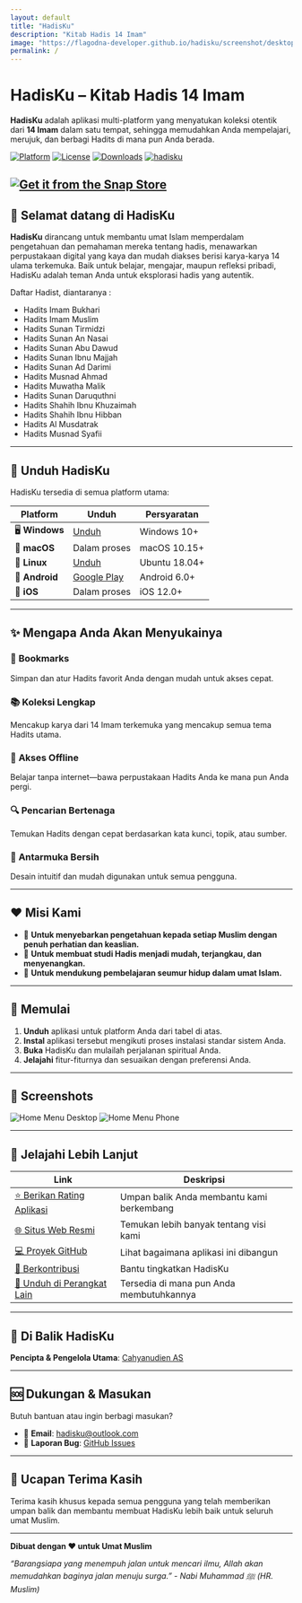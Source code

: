 ```yaml
---
layout: default
title: "HadisKu"
description: "Kitab Hadis 14 Imam"
image: "https://flagodna-developer.github.io/hadisku/screenshot/desktop.png"
permalink: /
---
```


# HadisKu – Kitab Hadis 14 Imam

**HadisKu** adalah aplikasi multi-platform yang menyatukan koleksi otentik dari **14 Imam** dalam satu tempat, sehingga memudahkan Anda mempelajari, merujuk, dan berbagi Hadits di mana pun Anda berada.

[![Platform](https://img.shields.io/badge/Platform-Multi--Platform-blue.svg)](https://github.com/Flagodna-Developer/hadisku)
[![License](https://img.shields.io/badge/License-GPLv3-blue.svg)](LICENSE)
[![Downloads](https://img.shields.io/github/downloads/Flagodna-Developer/hadisku/total.svg)](https://github.com/Flagodna-Developer/hadisku/releases)
[![hadisku](https://snapcraft.io/hadisku/badge.svg)](https://snapcraft.io/hadisku)

## [![Get it from the Snap Store](https://snapcraft.io/en/dark/install.svg)](https://snapcraft.io/hadisku)

## 🌟 Selamat datang di HadisKu

**HadisKu** dirancang untuk membantu umat Islam memperdalam pengetahuan dan pemahaman mereka tentang hadis, menawarkan perpustakaan digital yang kaya dan mudah diakses berisi karya-karya 14 ulama terkemuka. Baik untuk belajar, mengajar, maupun refleksi pribadi, HadisKu adalah teman Anda untuk eksplorasi hadis yang autentik.

Daftar Hadist, diantaranya :

- Hadits Imam Bukhari
- Hadits Imam Muslim
- Hadits Sunan Tirmidzi
- Hadits Sunan An Nasai
- Hadits Sunan Abu Dawud
- Hadits Sunan Ibnu Majjah
- Hadits Sunan Ad Darimi
- Hadits Musnad Ahmad
- Hadits Muwatha Malik
- Hadits Sunan Daruquthni
- Hadits Shahih Ibnu Khuzaimah
- Hadits Shahih Ibnu Hibban
- Hadits Al Musdatrak
- Hadits Musnad Syafii

---

## 📱 Unduh HadisKu

HadisKu tersedia di semua platform utama:

| Platform       | Unduh                                                                             | Persyaratan   |
| -------------- | --------------------------------------------------------------------------------- | ------------- |
| 🖥️ **Windows** | [Unduh](https://flagodna-developer.github.io/hadisku/download/windows)            | Windows 10+   |
| 🍎 **macOS**   | Dalam proses                                                                      | macOS 10.15+  |
| 🐧 **Linux**   | [Unduh](https://flagodna-developer.github.io/hadisku/download/linux)              | Ubuntu 18.04+ |
| 📱 **Android** | [Google Play](https://play.google.com/store/apps/details?id=com.flagodna.HadisKu) | Android 6.0+  |
| 🍎 **iOS**     | Dalam proses                                                                      | iOS 12.0+     |

---

## ✨ Mengapa Anda Akan Menyukainya

### 🔖 **Bookmarks**

Simpan dan atur Hadits favorit Anda dengan mudah untuk akses cepat.

### 📚 **Koleksi Lengkap**

Mencakup karya dari 14 Imam terkemuka yang mencakup semua tema Hadits utama.

### 🌙 **Akses Offline**

Belajar tanpa internet—bawa perpustakaan Hadits Anda ke mana pun Anda pergi.

### 🔍 **Pencarian Bertenaga**

Temukan Hadits dengan cepat berdasarkan kata kunci, topik, atau sumber.

### 🎨 **Antarmuka Bersih**

Desain intuitif dan mudah digunakan untuk semua pengguna.

---

## ❤️ Misi Kami

- 🕌 **Untuk menyebarkan pengetahuan kepada setiap Muslim dengan penuh perhatian dan keaslian.**
- 📖 **Untuk membuat studi Hadis menjadi mudah, terjangkau, dan menyenangkan.**
- 🤝 **Untuk mendukung pembelajaran seumur hidup dalam umat Islam.**

---

## 🚀 Memulai

1. **Unduh** aplikasi untuk platform Anda dari tabel di atas.
2. **Instal** aplikasi tersebut mengikuti proses instalasi standar sistem Anda.
3. **Buka** HadisKu dan mulailah perjalanan spiritual Anda.
4. **Jelajahi** fitur-fiturnya dan sesuaikan dengan preferensi Anda.

---

## 📸 Screenshots

![Home Menu Desktop](screenshot/desktop.png "Application Dashboard - Desktop")
![Home Menu Phone](screenshot/phone.png "Application Dashboard - Phone")

---

## 🔗 Jelajahi Lebih Lanjut

| Link                                                                                             | Deskripsi                                 |
| ------------------------------------------------------------------------------------------------ | ----------------------------------------- |
| [⭐ Berikan Rating Aplikasi](https://play.google.com/store/apps/details?id=com.flagodna.hadisku) | Umpan balik Anda membantu kami berkembang |
| [🌐 Situs Web Resmi](https://flagodna-developer.github.io/hadisku/)                              | Temukan lebih banyak tentang visi kami    |
| [💻 Proyek GitHub](https://github.com/Flagodna-Developer/hadisku)                                | Lihat bagaimana aplikasi ini dibangun     |
| [🤝 Berkontribusi](https://github.com/Flagodna-Developer/hadisku/blob/main/CONTRIBUTING.md)      | Bantu tingkatkan HadisKu                  |
| [📱 Unduh di Perangkat Lain](https://flagodna-developer.github.io/hadisku/download/)             | Tersedia di mana pun Anda membutuhkannya  |

---

## 🙌 Di Balik HadisKu

**Pencipta & Pengelola Utama**: [Cahyanudien AS](https://github.com/cas8398)

---

## 🆘 Dukungan & Masukan

Butuh bantuan atau ingin berbagi masukan?

- 📧 **Email**: hadisku@outlook.com
- 🐛 **Laporan Bug**: [GitHub Issues](https://github.com/Flagodna-Developer/hadisku/issues)

---

## 🙏 Ucapan Terima Kasih

Terima kasih khusus kepada semua pengguna yang telah memberikan umpan balik dan membantu membuat HadisKu lebih baik untuk seluruh umat Muslim.

---

**Dibuat dengan ❤️ untuk Umat Muslim**

_“Barangsiapa yang menempuh jalan untuk mencari ilmu, Allah akan memudahkan baginya jalan menuju surga.” - Nabi Muhammad ﷺ (HR. Muslim)_
